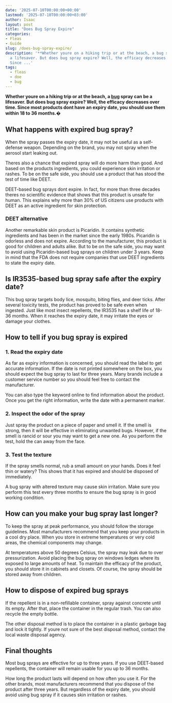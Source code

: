 ```yaml
---
date: '2025-07-10T00:00:00+00:00'
lastmod: '2025-07-10T00:00:00+03:00'
author: Isaac
layout: post
title: "Does Bug Spray Expire"
categories:
- Fleas
- Guide
slug: /does-bug-spray-expire/
description: '**Whether youre on a hiking trip or at the beach, a bug spray can be
  a lifesaver. But does bug spray expire? Well, the efficacy decreases over time.
  Since ...'
tags: 
  - fleas
  - doe
  - bug
---
```

**Whether youre on a hiking trip or at the beach, a [bug](/posts/bed-bug-bites-vs-mosquito-bites/) spray can be a lifesaver. But does bug spray expire? Well, the efficacy decreases over time. Since most products dont have an expiry date, you should use them within 18 to 36 months.�**

## What happens with expired bug spray?
When the spray passes the expiry date, it may not be useful as a self-defense weapon. Depending on the brand, you may not spray when the aerosol start leaking out.

Theres also a chance that expired spray will do more harm than good. And based on the products ingredients, you could experience skin irritation or rashes. To be on the safe side, you should use a product that has stood the test of time like DEET.

DEET-based bug sprays dont expire. In fact, for more than three decades theres no scientific evidence that shows that this product is unsafe for human. This explains why more than 30% of US citizens use products with DEET as an active ingredient for skin protection.
### DEET alternative
Another remarkable skin product is Picaridin. It contains synthetic ingredients and has been in the market since the early 1980s. Picaridin is odorless and does not expire. According to the manufacturer, this product is good for children and adults alike. But to be on the safe side, you may want to avoid using Picaridin-based bug sprays on children under 3 years. Keep in mind that the FDA does not require companies that use DEET ingredients to state the expiry date.
## Is IR3535-based bug spray safe after the expiry date?
This bug spray targets body lice, mosquito, biting flies, and deer ticks. After several toxicity tests, the product has proved to be safe even when ingested. Just like most insect repellents, the IR3535 has a shelf life of 18-36 months. When it reaches the expiry date, it may irritate the eyes or damage your clothes.
## How to tell if you bug spray is expired
### 1. Read the expiry date
As far as expiry information is concerned, you should read the label to get accurate information. If the date is not printed somewhere on the box, you should expect the bug spray to last for three years. Many brands include a customer service number so you should feel free to contact the manufacturer.

You can also type the keyword online to find information about the product. Once you get the right information, write the date with a permanent marker.
### 2. Inspect the odor of the spray
Just spray the product on a piece of paper and smell it. If the smell is strong, then it will be effective in eliminating unwanted bugs. However, if the smell is rancid or sour you may want to get a new one. As you perform the test, hold the can away from the face.
### 3. Test the texture
If the spray smells normal, rub a small amount on your hands. Does it feel thin or watery? This shows that it has expired and should be disposed of immediately.

A bug spray with altered texture may cause skin irritation. Make sure you perform this test every three months to ensure the bug spray is in good working condition.
## How can you make your bug spray last longer?
To keep the spray at peak performance, you should follow the storage guidelines. Most manufacturers recommend that you keep your products in a cool dry place. When you store in extreme temperatures or very cold areas, the chemical components may change.

At temperatures above 50 degrees Celsius, the spray may leak due to over pressurization. Avoid placing the bug spray on windows ledges where its exposed to large amounts of heat. To maintain the efficacy of the product, you should store it in cabinets and closets. Of course, the spray should be stored away from children.
## How to dispose of expired bug sprays
If the repellent is in a non-refillable container, spray against concrete until its empty. After that, place the container in the regular trash. You can also recycle the empty bottle.

The other disposal method is to place the container in a plastic garbage bag and lock it tightly. If youre not sure of the best disposal method, contact the local waste disposal agency.
## Final thoughts
Most bug sprays are effective for up to three years. If you use DEET-based repellents, the container will remain usable for you up to 36 months.

How long the product lasts will depend on how often you use it. For the other brands, most manufacturers recommend that you dispose of the product after three years. But regardless of the expiry date, you should avoid using bug spray if it causes skin irritation or rashes.
